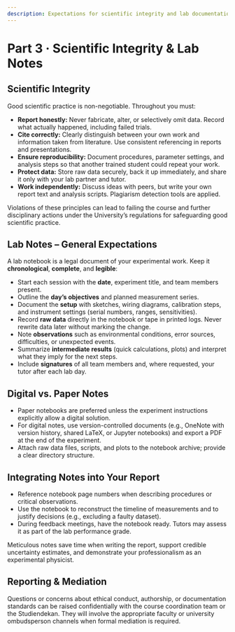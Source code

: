 ```yaml
---
description: Expectations for scientific integrity and lab documentation
---
```


# Part 3 · Scientific Integrity & Lab Notes

## Scientific Integrity

Good scientific practice is non-negotiable. Throughout you must:

* **Report honestly:** Never fabricate, alter, or selectively omit data. Record what actually happened, including failed trials.
* **Cite correctly:** Clearly distinguish between your own work and information taken from literature. Use consistent referencing in reports and presentations.
* **Ensure reproducibility:** Document procedures, parameter settings, and analysis steps so that another trained student could repeat your work.
* **Protect data:** Store raw data securely, back it up immediately, and share it only with your lab partner and tutor.
* **Work independently:** Discuss ideas with peers, but write your own report text and analysis scripts. Plagiarism detection tools are applied.

Violations of these principles can lead to failing the course and further disciplinary actions under the University’s regulations for safeguarding good scientific practice.

## Lab Notes – General Expectations

A lab notebook is a legal document of your experimental work. Keep it **chronological**, **complete**, and **legible**:

* Start each session with the **date**, experiment title, and team members present.
* Outline the **day’s objectives** and planned measurement series.
* Document the **setup** with sketches, wiring diagrams, calibration steps, and instrument settings (serial numbers, ranges, sensitivities).
* Record **raw data** directly in the notebook or tape in printed logs. Never rewrite data later without marking the change.
* Note **observations** such as environmental conditions, error sources, difficulties, or unexpected events.
* Summarize **intermediate results** (quick calculations, plots) and interpret what they imply for the next steps.
* Include **signatures** of all team members and, where requested, your tutor after each lab day.

## Digital vs. Paper Notes

* Paper notebooks are preferred unless the experiment instructions explicitly allow a digital solution.
* For digital notes, use version-controlled documents (e.g., OneNote with version history, shared LaTeX, or Jupyter notebooks) and export a PDF at the end of the experiment.
* Attach raw data files, scripts, and plots to the notebook archive; provide a clear directory structure.

## Integrating Notes into Your Report

* Reference notebook page numbers when describing procedures or critical observations.
* Use the notebook to reconstruct the timeline of measurements and to justify decisions (e.g., excluding a faulty dataset).
* During feedback meetings, have the notebook ready. Tutors may assess it as part of the lab performance grade.

Meticulous notes save time when writing the report, support credible uncertainty estimates, and demonstrate your professionalism as an experimental physicist.

## Reporting & Mediation

Questions or concerns about ethical conduct, authorship, or documentation standards can be raised confidentially with the course coordination team or the Studiendekan. They will involve the appropriate faculty or university ombudsperson channels when formal mediation is required.
